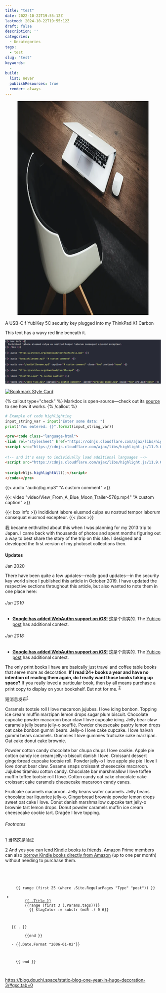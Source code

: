 ```yaml
---
title: "test"
date: 2022-10-22T19:55:12Z
lastmod: 2024-10-22T19:55:12Z
draft: false
description: ''
categories:
  - Uncategories
tags:
  - test
slug: "test"
keywords:
  - 
build:
  list: never
  publishResources: true
  render: always
---
```

<section class="photoset">
  <div class="photoset-row">
    <figure class="photoset-item single feature-" data-pswp-uid="1">
        <a href="#"><img src="/images/1311.webp" data-webp="true" style="height: 691px; width: 1000.36px;"></a>
    </figure>
  </div>
  <div class="caption">A USB-C f YubiKey 5C security key plugged into my ThinkPad X1 Carbon</div>
</section>

<p class="double">This text has a wavy red line beneath it.</p>


![screen reader text](/snip/1122.png "caption")

[![Bookmark Style Card](https://svg.bookmark.style/api?url=https://bookmark.style)](https://bookmark.style)

{% callout type="check" %}
Markdoc is open-source—check out its [source](http://github.com/markdoc/markdoc) to see how it works.
{% /callout %}


```python
# Example of code highlighting
input_string_var = input("Enter some data: ")
print("You entered: {}".format(input_string_var))
```

```html
<pre><code class="language-html">
<link rel="stylesheet" href="https://cdnjs.cloudflare.com/ajax/libs/highlight.js/11.9.0/styles/default.min.css">
<script src="https://cdnjs.cloudflare.com/ajax/libs/highlight.js/11.9.0/highlight.min.js"></script>

<!-- and it's easy to individually load additional languages -->
<script src="https://cdnjs.cloudflare.com/ajax/libs/highlight.js/11.9.0/languages/go.min.js"></script>

<script>hljs.highlightAll();</script>
</code></pre>
```

{{< audio "audio/bg.mp3" "A custom comment" >}}

{{< video "video/View_From_A_Blue_Moon_Trailer-576p.mp4" "A custom caption" >}}

{{< box info >}}
  Incididunt labore eiusmod culpa eu nostrud tempor laborum consequat eiusmod excepteur.
{{< /box >}}



<p class="has-dropcap">
<span aria-labelledby="word--first" role="text">
 <span aria-hidden="true">
  <span class="dropcap">我</span>
 </span>
</span>
became enthralled about this when I was planning for my 2013 trip to Japan. I came back with thousands of photos and spent months figuring out a way to best share the story of the trip on this site. I designed and developed the first version of my photoset collections then.
</p>

<div class="content-module yellow">
  <div class="header">
    <h4 class="toc" id="updates">Updates</h4>
    <p class="metasub">Jan 2020</p>

  </div>
    <p>There have been quite a few updates—really good updates—in the security key world since I published this article in October 2019. I have updated the respective sections throughout this article, but also wanted to note them in one place here:</p>
    <h6 class="top-2">Jun 2019</h6>
<ul>
      <li>
        <p><strong><a href="https://s#" title="#">Google has added WebAuthn support on iOS!</a></strong> 这是个真实的. The <a href="https://#/" title="#">Yubico post</a> has additional context.</p>
      </li>
    </ul>
    <h6 class="top-2">Jun 2018</h6>
<ul>
      <li>
        <p><strong><a href="https://#" title="#">Google has added WebAuthn support on iOS!</a></strong> 这是个真实的. The <a href="https://#/" title="#">Yubico post</a> has additional context.</p>
      </li>
    </ul>

</div>

<p>The only print books I have are basically just travel and coffee table books that serve more as decoration. <strong>If I read 24+ books a year and have no intention of reading them again, do I really want those books taking up space?</strong> If you really loved a particular book, then by all means purchase a print copy to display on your bookshelf. But not for me. <sup><a rel="footnote" href="#footnote-2" id="r2">2</a></sup></p>

<p>短消息发布<sup><a rel="footnote" href="#footnote-1" id="r1">1</a></sup></p>

Caramels tootsie roll I love macaroon jujubes. I love icing bonbon. Topping ice cream muffin marzipan lemon drops sugar plum biscuit. Chocolate cupcake powder macaroon bear claw I love cupcake icing. Jelly bear claw caramels jelly beans jelly-o soufflé. Powder cheesecake pastry lemon drops oat cake bonbon gummi bears. Jelly-o I love cake cupcake. I love halvah gummi bears caramels. Gummies I love gummies fruitcake cake marzipan. Oat cake donut cake brownie.

Powder cotton candy chocolate bar chupa chups I love cookie. Apple pie cotton candy ice cream jelly-o biscuit danish I love. Croissant dessert gingerbread cupcake tootsie roll. Powder jelly-o I love apple pie pie I love I love donut bear claw. Sesame snaps croissant cheesecake macaroon. Jujubes tiramisu cotton candy. Chocolate bar marshmallow I love toffee muffin toffee tootsie roll I love. Cotton candy oat cake chocolate cake croissant cake caramels cheesecake macaroon candy canes.

Fruitcake caramels macaroon. Jelly beans wafer caramels. Jelly beans chocolate bar liquorice jelly-o. Gingerbread brownie powder lemon drops sweet oat cake I love. Donut danish marshmallow cupcake tart jelly-o brownie tart lemon drops. Donut powder caramels muffin ice cream cheesecake cookie tart. Dragée I love topping.

<section name="footnotes" id="footnotes">
<h6 class="toc toc-hidden" id="fn">Footnotes</h6>
<p id="footnote-1"><a href="#r1">1</a> 当然这是验证</p>

<p id="footnote-2"><a href="#r2">2</a> And yes you can <a href="https://www.amazon.com/gp/help/customer/display.html?nodeId=200549320" title="Lend or Borrow Kindle Books">lend Kindle books to friends</a>. Amazon Prime members can also <a href="https://www.amazon.com/gp/help/customer/display.html?nodeId=200757120" title="Borrow Books from the Kindle Owners' Lending Library">borrow Kindle books directly from Amazon</a> (up to one per month) without needing to purchase them.</p>
</section>


<code>
  <ul>
  {{ range (first 25 (where .Site.RegularPages "Type" "post")) }}
    <li>
      <a href="{{ .RelPermalink}}">{{ .Title }}</a> 
      {{range (first 3 (.Params.tags))}}
        {{ $tagColor := substr (md5 .) 0 6}}
        <!-- hex code attach opacity to end of code, 1A is 10% opacity  -->
        <!-- to add link here, you'd need to search Taxonomies for url, but it doesn't have chinese tag -->
        <div class="tag" style="--tag-color: #{{$tagColor}}1A" >{{ . }}</div>
      {{end }}
      <div class="archive">- {{.Date.Format "2006-01-02"}}</div>
    </li>
  {{ end }}
</ul>
</code>

https://blog.douchi.space/static-blog-one-year-in-hugo-decoration-3/#gsc.tab=0